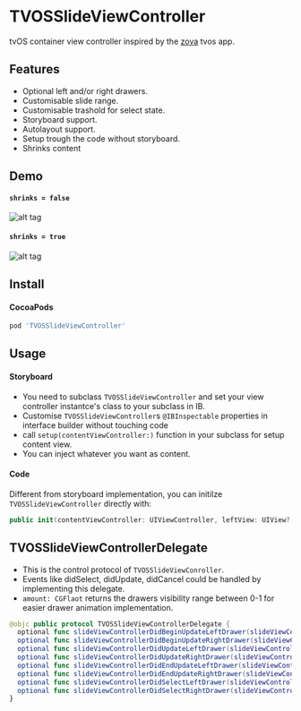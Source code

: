 TVOSSlideViewController
===

tvOS container view controller inspired by the [zova](http://get.zova.com/) tvos app.

Features
----

* Optional left and/or right drawers.
* Customisable slide range.
* Customisable trashold for select state.
* Storyboard support.
* Autolayout support.
* Setup trough the code without storyboard.
* Shrinks content

Demo
----

#### `shrinks = false`

![alt tag](https://raw.githubusercontent.com/cemolcay/TVOSSlideViewController/master/demo.gif)

#### `shrinks = true`

![alt tag](https://raw.githubusercontent.com/cemolcay/TVOSSlideViewController/master/shrink.gif)

Install
----

#### CocoaPods

``` ruby
pod 'TVOSSlideViewController'
```

Usage
----

#### Storyboard

* You need to subclass `TVOSSlideViewController` and set your view controller instantce's class to your subclass in IB.
* Customise `TVOSSlideViewController`s `@IBInspectable` properties in interface builder without touching code
* call `setup(contentViewController:)` function in your subclass for setup content view.
* You can inject whatever you want as content.

#### Code

Different from storyboard implementation, you can initilze `TVOSSlideViewController` directly with:

``` swift
public init(contentViewController: UIViewController, leftView: UIView?, rightView: UIView?)
```

TVOSSlideViewControllerDelegate
----

* This is the control protocol of `TVOSSlideViewConroller`.
* Events like didSelect, didUpdate, didCancel could be handled by implementing this delegate.
* `amount: CGFlaot` returns the drawers visibility range between 0-1 for easier drawer animation implementation.

``` swift
@objc public protocol TVOSSlideViewControllerDelegate {
  optional func slideViewControllerDidBeginUpdateLeftDrawer(slideViewController: TVOSSlideViewController)
  optional func slideViewControllerDidBeginUpdateRightDrawer(slideViewController: TVOSSlideViewController)
  optional func slideViewControllerDidUpdateLeftDrawer(slideViewController: TVOSSlideViewController, amount: CGFloat)
  optional func slideViewControllerDidUpdateRightDrawer(slideViewController: TVOSSlideViewController, amount: CGFloat)
  optional func slideViewControllerDidEndUpdateLeftDrawer(slideViewController: TVOSSlideViewController, amount: CGFloat)
  optional func slideViewControllerDidEndUpdateRightDrawer(slideViewController: TVOSSlideViewController, amount: CGFloat)
  optional func slideViewControllerDidSelectLeftDrawer(slideViewController: TVOSSlideViewController)
  optional func slideViewControllerDidSelectRightDrawer(slideViewController: TVOSSlideViewController)
}
```
